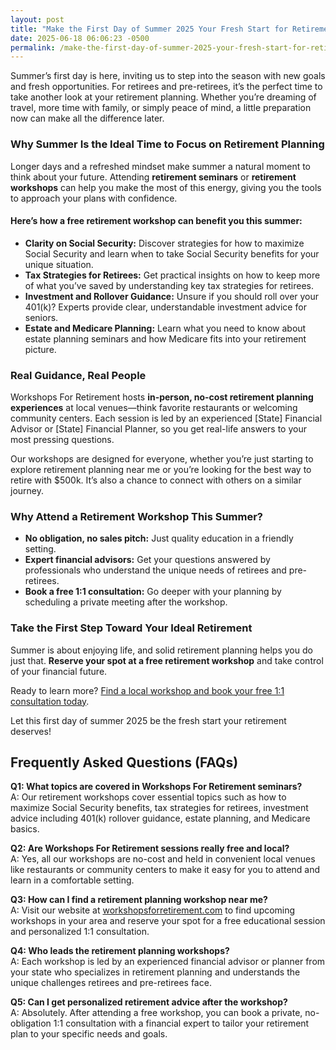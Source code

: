 ```yaml
---
layout: post
title: "Make the First Day of Summer 2025 Your Fresh Start for Retirement Planning"
date: 2025-06-18 06:06:23 -0500
permalink: /make-the-first-day-of-summer-2025-your-fresh-start-for-retirement-planning/
---
```

Summer’s first day is here, inviting us to step into the season with new goals and fresh opportunities. For retirees and pre-retirees, it’s the perfect time to take another look at your retirement planning. Whether you’re dreaming of travel, more time with family, or simply peace of mind, a little preparation now can make all the difference later.

### Why Summer Is the Ideal Time to Focus on Retirement Planning

Longer days and a refreshed mindset make summer a natural moment to think about your future. Attending **retirement seminars** or **retirement workshops** can help you make the most of this energy, giving you the tools to approach your plans with confidence.

#### Here’s how a free retirement workshop can benefit you this summer:

- **Clarity on Social Security:** Discover strategies for how to maximize Social Security and learn when to take Social Security benefits for your unique situation.
- **Tax Strategies for Retirees:** Get practical insights on how to keep more of what you’ve saved by understanding key tax strategies for retirees.
- **Investment and Rollover Guidance:** Unsure if you should roll over your 401(k)? Experts provide clear, understandable investment advice for seniors.
- **Estate and Medicare Planning:** Learn what you need to know about estate planning seminars and how Medicare fits into your retirement picture.

### Real Guidance, Real People

Workshops For Retirement hosts **in-person, no-cost retirement planning experiences** at local venues—think favorite restaurants or welcoming community centers. Each session is led by an experienced [State] Financial Advisor or [State] Financial Planner, so you get real-life answers to your most pressing questions.

Our workshops are designed for everyone, whether you’re just starting to explore retirement planning near me or you’re looking for the best way to retire with $500k. It’s also a chance to connect with others on a similar journey.

### Why Attend a Retirement Workshop This Summer?

- **No obligation, no sales pitch:** Just quality education in a friendly setting.
- **Expert financial advisors:** Get your questions answered by professionals who understand the unique needs of retirees and pre-retirees.
- **Book a free 1:1 consultation:** Go deeper with your planning by scheduling a private meeting after the workshop.

### Take the First Step Toward Your Ideal Retirement

Summer is about enjoying life, and solid retirement planning helps you do just that. **Reserve your spot at a free retirement workshop** and take control of your financial future.

Ready to learn more? [Find a local workshop and book your free 1:1 consultation today](https://workshopsforretirement.com/).

Let this first day of summer 2025 be the fresh start your retirement deserves!

## Frequently Asked Questions (FAQs)

**Q1: What topics are covered in Workshops For Retirement seminars?**  
A: Our retirement workshops cover essential topics such as how to maximize Social Security benefits, tax strategies for retirees, investment advice including 401(k) rollover guidance, estate planning, and Medicare basics.

**Q2: Are Workshops For Retirement sessions really free and local?**  
A: Yes, all our workshops are no-cost and held in convenient local venues like restaurants or community centers to make it easy for you to attend and learn in a comfortable setting.

**Q3: How can I find a retirement planning workshop near me?**  
A: Visit our website at [workshopsforretirement.com](https://workshopsforretirement.com/) to find upcoming workshops in your area and reserve your spot for a free educational session and personalized 1:1 consultation.

**Q4: Who leads the retirement planning workshops?**  
A: Each workshop is led by an experienced financial advisor or planner from your state who specializes in retirement planning and understands the unique challenges retirees and pre-retirees face.

**Q5: Can I get personalized retirement advice after the workshop?**  
A: Absolutely. After attending a free workshop, you can book a private, no-obligation 1:1 consultation with a financial expert to tailor your retirement plan to your specific needs and goals.

<script type="application/ld+json">
{
  "@context": "https://schema.org",
  "@type": "BlogPosting",
  "headline": "Make the First Day of Summer 2025 Your Fresh Start for Retirement Planning",
  "description": "Workshops For Retirement offers no-cost, in-person retirement workshops that provide valuable education on Social Security, tax strategies, investment advice, and estate planning for retirees and pre-retirees.",
  "author": {
    "@type": "Person",
    "name": "Workshops For Retirement"
  },
  "datePublished": "2024-06-21",
  "mainEntityOfPage": {
    "@type": "WebPage",
    "@id": "https://workshopsforretirement.com/blog/summer-2025-retirement-planning"
  },
  "publisher": {
    "@type": "Person",
    "name": "Workshops For Retirement"
  },
  "keywords": "Retirement planning, Retirement seminars, Retirement workshops, Retirement planning near me, Free retirement workshop, How to maximize Social Security, Tax strategies for retirees, Financial advisor for retirement, Investment advice for seniors, Should I roll over my 401(k)?, Best way to retire with $500k, When to take Social Security benefits, Estate planning seminar, Medicare, Social Security, Estate Planning",
  "url": "https://workshopsforretirement.com/blog/summer-2025-retirement-planning"
}
</script>

<script type="application/ld+json">
{
  "@context": "https://schema.org",
  "@type": "FAQPage",
  "mainEntity": [
    {
      "@type": "Question",
      "name": "What topics are covered in Workshops For Retirement seminars?",
      "acceptedAnswer": {
        "@type": "Answer",
        "text": "Our retirement workshops cover essential topics such as how to maximize Social Security benefits, tax strategies for retirees, investment advice including 401(k) rollover guidance, estate planning, and Medicare basics."
      }
    },
    {
      "@type": "Question",
      "name": "Are Workshops For Retirement sessions really free and local?",
      "acceptedAnswer": {
        "@type": "Answer",
        "text": "Yes, all our workshops are no-cost and held in convenient local venues like restaurants or community centers to make it easy for you to attend and learn in a comfortable setting."
      }
    },
    {
      "@type": "Question",
      "name": "How can I find a retirement planning workshop near me?",
      "acceptedAnswer": {
        "@type": "Answer",
        "text": "Visit our website at workshopsforretirement.com to find upcoming workshops in your area and reserve your spot for a free educational session and personalized 1:1 consultation."
      }
    },
    {
      "@type": "Question",
      "name": "Who leads the retirement planning workshops?",
      "acceptedAnswer": {
        "@type": "Answer",
        "text": "Each workshop is led by an experienced financial advisor or planner from your state who specializes in retirement planning and understands the unique challenges retirees and pre-retirees face."
      }
    },
    {
      "@type": "Question",
      "name": "Can I get personalized retirement advice after the workshop?",
      "acceptedAnswer": {
        "@type": "Answer",
        "text": "Absolutely. After attending a free workshop, you can book a private, no-obligation 1:1 consultation with a financial expert to tailor your retirement plan to your specific needs and goals."
      }
    }
  ]
}
</script>